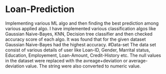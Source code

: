 # Loan-Prediction
Implementing various ML algo and then finding the best prediction among various applied algo. I have implemented various classification algos like Gaussian Naive-Bayes, KNN, Decision tree classifier and then checked accuracy score of each algo. It was found that for the given dataset Gaussian Naive-Bayes had the highest accuracy.
#Data-set
The data set consist of various details of user like Loan-ID, Gender, Marrital status, Education, Employement, Loan-Amount, Credit-History etc. The null values in the dataset were replaced with the avreage+deviation or average-deviation value. The string were also converted to numeric value.
